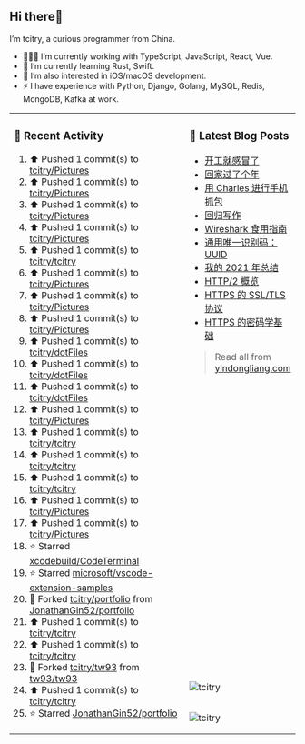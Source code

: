 ## Hi there👋

I’m tcitry, a curious programmer from China.

- 👨🏻‍💻 I’m currently working with TypeScript, JavaScript, React, Vue.
- 🌱 I’m currently learning Rust, Swift.
- 🔭 I’m also interested in iOS/macOS development.
- ⚡ I have experience with Python, Django, Golang, MySQL, Redis, MongoDB, Kafka at work.

<table width="960px">
<tr>
<td valign="top" rowspan="3" width="450px">

### 🚀 Recent Activity

<!--RECENT_ACTIVITY:start-->
1. ⬆️ Pushed 1 commit(s) to [tcitry/Pictures](https://github.com/tcitry/Pictures)
2. ⬆️ Pushed 1 commit(s) to [tcitry/Pictures](https://github.com/tcitry/Pictures)
3. ⬆️ Pushed 1 commit(s) to [tcitry/Pictures](https://github.com/tcitry/Pictures)
4. ⬆️ Pushed 1 commit(s) to [tcitry/Pictures](https://github.com/tcitry/Pictures)
5. ⬆️ Pushed 1 commit(s) to [tcitry/tcitry](https://github.com/tcitry/tcitry)
6. ⬆️ Pushed 1 commit(s) to [tcitry/Pictures](https://github.com/tcitry/Pictures)
7. ⬆️ Pushed 1 commit(s) to [tcitry/Pictures](https://github.com/tcitry/Pictures)
8. ⬆️ Pushed 1 commit(s) to [tcitry/Pictures](https://github.com/tcitry/Pictures)
9. ⬆️ Pushed 1 commit(s) to [tcitry/dotFiles](https://github.com/tcitry/dotFiles)
10. ⬆️ Pushed 1 commit(s) to [tcitry/dotFiles](https://github.com/tcitry/dotFiles)
11. ⬆️ Pushed 1 commit(s) to [tcitry/dotFiles](https://github.com/tcitry/dotFiles)
12. ⬆️ Pushed 1 commit(s) to [tcitry/Pictures](https://github.com/tcitry/Pictures)
13. ⬆️ Pushed 1 commit(s) to [tcitry/tcitry](https://github.com/tcitry/tcitry)
14. ⬆️ Pushed 1 commit(s) to [tcitry/tcitry](https://github.com/tcitry/tcitry)
15. ⬆️ Pushed 1 commit(s) to [tcitry/tcitry](https://github.com/tcitry/tcitry)
16. ⬆️ Pushed 1 commit(s) to [tcitry/Pictures](https://github.com/tcitry/Pictures)
17. ⬆️ Pushed 1 commit(s) to [tcitry/Pictures](https://github.com/tcitry/Pictures)
18. ⭐ Starred [xcodebuild/CodeTerminal](https://github.com/xcodebuild/CodeTerminal)
19. ⭐ Starred [microsoft/vscode-extension-samples](https://github.com/microsoft/vscode-extension-samples)
20. 🔱 Forked [tcitry/portfolio](https://github.com/tcitry/portfolio) from [JonathanGin52/portfolio](https://github.com/JonathanGin52/portfolio)
21. ⬆️ Pushed 1 commit(s) to [tcitry/tcitry](https://github.com/tcitry/tcitry)
22. ⬆️ Pushed 1 commit(s) to [tcitry/tcitry](https://github.com/tcitry/tcitry)
23. 🔱 Forked [tcitry/tw93](https://github.com/tcitry/tw93) from [tw93/tw93](https://github.com/tw93/tw93)
24. ⬆️ Pushed 1 commit(s) to [tcitry/tcitry](https://github.com/tcitry/tcitry)
25. ⭐ Starred [JonathanGin52/portfolio](https://github.com/JonathanGin52/portfolio)
<!--RECENT_ACTIVITY:end-->

</td>
<td valign="top">

### 📝 Latest Blog Posts

<!-- BLOG-POST-LIST:START -->
- [开工就感冒了](https://yindongliang.com/posts/catch-a-cold-when-start-work/)
- [回家过了个年](https://yindongliang.com/posts/this-year-go-home/)
- [用 Charles 进行手机抓包](https://yindongliang.com/posts/use-charles-capture-package-on-mobile/)
- [回归写作](https://yindongliang.com/posts/back-to-writing/)
- [Wireshark 食用指南](https://yindongliang.com/posts/wireshark-usage/)
- [通用唯一识别码：UUID](https://yindongliang.com/posts/intro-uuid/)
- [我的 2021 年总结](https://yindongliang.com/posts/review-2021/)
- [HTTP/2 概览](https://yindongliang.com/posts/http2-101/)
- [HTTPS 的 SSL/TLS 协议](https://yindongliang.com/posts/https-ssl-tls-protocol/)
- [HTTPS 的密码学基础](https://yindongliang.com/posts/https-algorithems/)
<!-- BLOG-POST-LIST:END -->

> Read all from [yindongliang.com](https://yindongliang.com)

</td>
</tr>
<tr><td><img align="center" src="https://github-readme-stats.vercel.app/api?username=tcitry&show_icons=true&locale=en" alt="tcitry" /></td></tr>
<tr><td><img align="center" src="https://github-readme-streak-stats.herokuapp.com/?user=tcitry&" alt="tcitry" /></td></tr>

</table>
